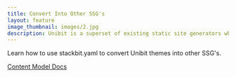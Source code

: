 ```yaml
---
title: Convert Into Other SSG's
layout: feature
image_thumbnail: images/2.jpg
description: Unibit is a superset of existing static site generators which can convert into other SSGs.
---
```


Learn how to use stackbit.yaml to convert Unibit themes into other SSG's. 

<a href="https://docs.stackbit.com/content-model" class="button inverse">Content Model Docs</a>